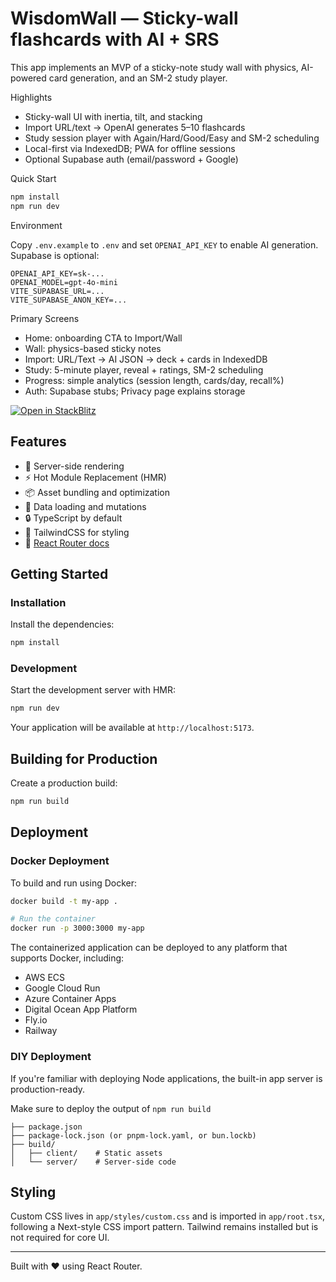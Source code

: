 # WisdomWall — Sticky-wall flashcards with AI + SRS

This app implements an MVP of a sticky-note study wall with physics, AI-powered card generation, and an SM-2 study player.

Highlights

- Sticky-wall UI with inertia, tilt, and stacking
- Import URL/text → OpenAI generates 5–10 flashcards
- Study session player with Again/Hard/Good/Easy and SM-2 scheduling
- Local-first via IndexedDB; PWA for offline sessions
- Optional Supabase auth (email/password + Google)

Quick Start

```bash
npm install
npm run dev
```

Environment

Copy `.env.example` to `.env` and set `OPENAI_API_KEY` to enable AI generation. Supabase is optional:

```
OPENAI_API_KEY=sk-...
OPENAI_MODEL=gpt-4o-mini
VITE_SUPABASE_URL=...
VITE_SUPABASE_ANON_KEY=...
```

Primary Screens

- Home: onboarding CTA to Import/Wall
- Wall: physics-based sticky notes
- Import: URL/Text → AI JSON → deck + cards in IndexedDB
- Study: 5-minute player, reveal + ratings, SM-2 scheduling
- Progress: simple analytics (session length, cards/day, recall%)
- Auth: Supabase stubs; Privacy page explains storage

[![Open in StackBlitz](https://developer.stackblitz.com/img/open_in_stackblitz.svg)](https://stackblitz.com/github/remix-run/react-router-templates/tree/main/default)

## Features

- 🚀 Server-side rendering
- ⚡️ Hot Module Replacement (HMR)
- 📦 Asset bundling and optimization
- 🔄 Data loading and mutations
- 🔒 TypeScript by default
- 🎉 TailwindCSS for styling
- 📖 [React Router docs](https://reactrouter.com/)

## Getting Started

### Installation

Install the dependencies:

```bash
npm install
```

### Development

Start the development server with HMR:

```bash
npm run dev
```

Your application will be available at `http://localhost:5173`.

## Building for Production

Create a production build:

```bash
npm run build
```

## Deployment

### Docker Deployment

To build and run using Docker:

```bash
docker build -t my-app .

# Run the container
docker run -p 3000:3000 my-app
```

The containerized application can be deployed to any platform that supports Docker, including:

- AWS ECS
- Google Cloud Run
- Azure Container Apps
- Digital Ocean App Platform
- Fly.io
- Railway

### DIY Deployment

If you're familiar with deploying Node applications, the built-in app server is production-ready.

Make sure to deploy the output of `npm run build`

```
├── package.json
├── package-lock.json (or pnpm-lock.yaml, or bun.lockb)
├── build/
│   ├── client/    # Static assets
│   └── server/    # Server-side code
```

## Styling

Custom CSS lives in `app/styles/custom.css` and is imported in `app/root.tsx`, following a Next-style CSS import pattern. Tailwind remains installed but is not required for core UI.

---

Built with ❤️ using React Router.
